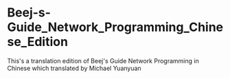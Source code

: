 Beej-s-Guide_Network_Programming_Chinese_Edition
================================================

This's a translation edition of Beej's Guide Network Programming in Chinese which translated by Michael Yuanyuan